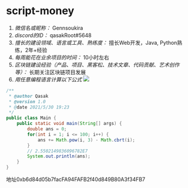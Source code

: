 # script-money

1. *微信名或昵称：* Gennsoukira
2. *discord的ID：* qasakRoot#5648
3. *擅长的建设领域、语言或工具、熟练度：* 擅长Web开发，Java, Python熟练，2年+经验
4. *每周能花在业余项目的时间：* 10小时左右
5. *区块链建设经验（产品、项目、黑客松、技术文章、代码贡献、艺术创作等）：* 长期关注区块链项目发展
6. *用任意编程语言计算以下公式*
![](https://latex.codecogs.com/svg.image?\sum_{n=1}^{100}\left&space;(n^{3}-\sqrt[3]{n}&space;\right&space;))

```Java
/**
 * @author Qasak
 * @version 1.0
 * @date 2021/5/30 19:23
 */
public class Main {
    public static void main(String[] args) {
        double ans = 0;
        for(int i = 1; i <= 100; i++) {
            ans += Math.pow(i, 3) - Math.cbrt(i);
        }
        // 2.5502149836096782E7
        System.out.println(ans);
    }
}
```
地址0xb6d84d05b7facFA94FAFB2f40d849B80A3f34FB7
